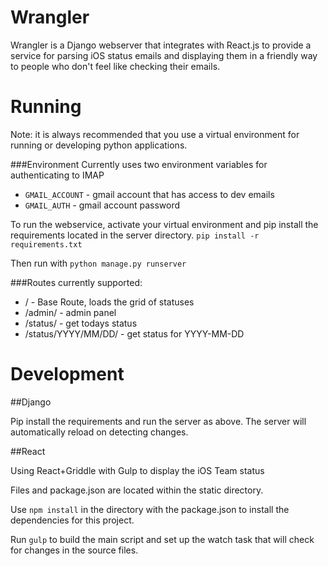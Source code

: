Wrangler
=================

Wrangler is a Django webserver that integrates with React.js to provide a service for parsing iOS status emails and displaying them in a friendly way to people who don't feel like checking their emails.




Running
=================
Note: it is always recommended that you use a virtual environment for running or developing python applications.

###Environment
Currently uses two environment variables for authenticating to IMAP
* `GMAIL_ACCOUNT` - gmail account that has access to dev emails
* `GMAIL_AUTH` - gmail account password

To run the webservice, activate your virtual environment and pip install the requirements located in the server directory.
`pip install -r requirements.txt`

Then run with `python manage.py runserver`


###Routes currently supported:
* / - Base Route, loads the grid of statuses
* /admin/ - admin panel
* /status/ - get todays status
* /status/YYYY/MM/DD/ - get status for YYYY-MM-DD


Development
=================

##Django

Pip install the requirements and run the server as above. The server will automatically reload on detecting changes.

##React

Using React+Griddle with Gulp to display the iOS Team status

Files and package.json are located within the static directory.

Use `npm install` in the directory with the package.json to install the dependencies for this project.

Run `gulp` to build the main script and set up the watch task that will check for changes in the source files.

